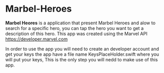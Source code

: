 # Marbel-Heroes

**Marbel Heores**  is a application that present Marbel Heroes and alow to search for a specific hero, you can tap the hero you want to get a description of this hero. 
This app was created using the Marvel API https://developer.marvel.com

In order to use the app you will need to create an developer account and get your keys the app have a file name KeysPlaceHolder.swift where you will put your keys, This is the only step you will nedd to make use of this app. 


